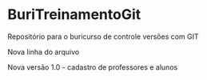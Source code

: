 # BuriTreinamentoGit
Repositório para o buricurso de controle versões com GIT

Nova linha do arquivo

Nova versão 1.0 - cadastro de professores e alunos
